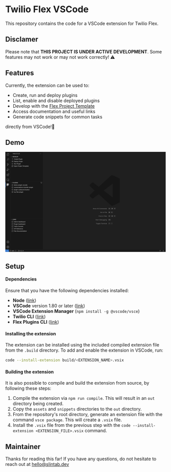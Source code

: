 # Twilio Flex VSCode

This repository contains the code for a VSCode extension for Twilio Flex.


## Disclamer
Please note that **THIS PROJECT IS UNDER ACTIVE DEVELOPMENT**. Some features may not work or may not work correctly! :warning: 


## Features

Currently, the extension can be used to:

* Create, run and deploy plugins
* List, enable and disable deployed plugins
* Develop with the [Flex Project Template](https://github.com/twilio-professional-services/flex-project-template)
* Access documentation and useful links
* Generate code snippets for common tasks

directly from VSCode!:cowboy_hat_face:	


## Demo

![Demo](demo.jpg?raw=true)


## Setup


#### Dependencies

Ensure that you have the following dependencies installed:
- **Node** ([link](https://nodejs.org/en))
- **VSCode** version 1.80 or later ([link](https://code.visualstudio.com/))
- **VSCode Extension Manager** (`npm install -g @vscode/vsce`)
- **Twilio CLI** ([link](https://www.twilio.com/docs/twilio-cli/quickstart))
- **Flex Plugins CLI**  ([link](https://www.twilio.com/docs/flex/developer/plugins/cli/install))


#### Installing the extension

The extension can be installed using the included compiled extension file from the `.build` directory. To add and enable the extension in VSCode, run:
```bash
code --install-extension build/<EXTENSION_NAME>.vsix
```


#### Building the extension

It is also possible to compile and build the extension from source, by following these steps:
1. Compile the extension via `npm run compile`. This will result in an `out` directory being created.
2. Copy the `assets` and `snippets` directories to the `out` directory.
3. From the repository's root directory, generate an extension file with the command  `vsce package`. This will create a `.vsix` file.
4. Install the `.vsix` file from the previous step with the `code --install-extension <EXTENSION_FILE>.vsix` command.


## Maintainer

Thanks for reading this far! If you have any questions, do not hesitate to reach out at hello@slintab.dev

